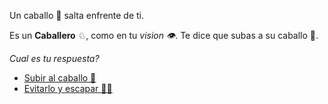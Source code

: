 Un caballo 🐎 salta enfrente de ti.

Es un **Caballero** ♘, como en tu _vision 👁️_. Te dice que subas a su caballo 🐎.

_Cual es tu respuesta?_

- [Subir al caballo 🐴](3.md)
- [Evitarlo y escapar 🏃🏼](2.md)
